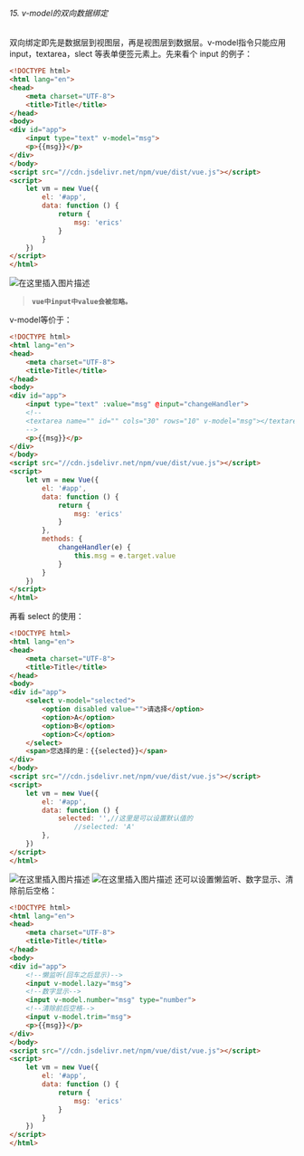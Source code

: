 ###### 15. v-model的双向数据绑定
双向绑定即先是数据层到视图层，再是视图层到数据层。v-model指令只能应用 input，textarea，slect 等表单便签元素上。先来看个 input 的例子：
```html
<!DOCTYPE html>
<html lang="en">
<head>
    <meta charset="UTF-8">
    <title>Title</title>
</head>
<body>
<div id="app">
    <input type="text" v-model="msg">
    <p>{{msg}}</p>
</div>
</body>
<script src="//cdn.jsdelivr.net/npm/vue/dist/vue.js"></script>
<script>
    let vm = new Vue({
        el: '#app',
        data: function () {
            return {
                msg: 'erics'
            }
        }
    })
</script>
</html>
```
![在这里插入图片描述](https://img-blog.csdnimg.cn/20200815015838236.png#pic_left)
>**`vue中input中value会被忽略。`**

v-model等价于：
```html
<!DOCTYPE html>
<html lang="en">
<head>
    <meta charset="UTF-8">
    <title>Title</title>
</head>
<body>
<div id="app">
    <input type="text" :value="msg" @input="changeHandler">
    <!--
	<textarea name="" id="" cols="30" rows="10" v-model="msg"></textarea>
	-->
    <p>{{msg}}</p>
</div>
</body>
<script src="//cdn.jsdelivr.net/npm/vue/dist/vue.js"></script>
<script>
    let vm = new Vue({
        el: '#app',
        data: function () {
            return {
                msg: 'erics'
            }
        },
        methods: {
            changeHandler(e) {
                this.msg = e.target.value
            }
        }
    })
</script>
</html>
```
再看 select 的使用：
```html
<!DOCTYPE html>
<html lang="en">
<head>
    <meta charset="UTF-8">
    <title>Title</title>
</head>
<body>
<div id="app">
    <select v-model="selected">
        <option disabled value="">请选择</option>
        <option>A</option>
        <option>B</option>
        <option>C</option>
    </select>
    <span>您选择的是：{{selected}}</span>
</div>
</body>
<script src="//cdn.jsdelivr.net/npm/vue/dist/vue.js"></script>
<script>
    let vm = new Vue({
        el: '#app',
        data: function () {
            selected: '',//这里是可以设置默认值的
                //selected: 'A'
        },
    })
</script>
</html>
```
![在这里插入图片描述](https://img-blog.csdnimg.cn/20200815021302984.png#pic_left)
![在这里插入图片描述](https://img-blog.csdnimg.cn/2020081502131179.png#pic_left)
还可以设置懒监听、数字显示、清除前后空格：
```html
<!DOCTYPE html>
<html lang="en">
<head>
    <meta charset="UTF-8">
    <title>Title</title>
</head>
<body>
<div id="app">
    <!--懒监听(回车之后显示)-->
    <input v-model.lazy="msg">
    <!--数字显示-->
    <input v-model.number="msg" type="number">
    <!--清除前后空格-->
    <input v-model.trim="msg">
    <p>{{msg}}</p>
</div>
</body>
<script src="//cdn.jsdelivr.net/npm/vue/dist/vue.js"></script>
<script>
    let vm = new Vue({
        el: '#app',
        data: function () {
            return {
                msg: 'erics'
            }
        }
    })
</script>
</html>
```